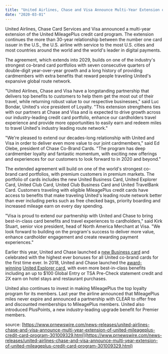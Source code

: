 ```yaml
---
title: "United Airlines, Chase and Visa Announce Multi-Year Extension of United MileagePlus Credit Card Program"
date: "2020-03-01"
---
```


United Airlines, Chase Card Services and Visa announced a multi-year extension of the United MileagePlus credit card program. The extension continues the more than 30-year relationship between the number one card issuer in the U.S., the U.S. airline with service to the most U.S. cities and most countries around the world and the world's leader in digital payments.

The agreement, which extends into 2029, builds on one of the industry's strongest co-brand card portfolios with seven consecutive quarters of double-digit year-over-year growth and a long history of providing cardmembers with extra benefits that reward people traveling United's expansive global route network.

"United Airlines, Chase and Visa have a longstanding partnership that delivers top benefits to customers to help them get the most out of their travel, while returning robust value to our respective businesses," said Luc Bondar, United's vice president of Loyalty. "This extension strengthens ties with our partners at Chase and Visa and is expected to drive growth across our industry-leading credit card portfolio, enhance our cardholders travel experience and provide more opportunities to easily earn and redeem miles to travel United's industry leading route network."

"We're pleased to extend our decades-long relationship with United and Visa in order to deliver even more value to our joint cardmembers," said Ed Olebe, president of Chase Co-Brand Cards. "The program has deep cardmember loyalty and fantastic momentum, with exciting new offerings and experiences for our customers to look forward to in 2020 and beyond."

The extended agreement will build on one of the world's strongest co-brand card portfolios, with premium customers in premium markets. The portfolio of cards includes the new United Business Card, United Explorer Card, United Club Card, United Club Business Card and United TravelBank Card. Customers traveling with eligible MileagePlus credit cards have access to benefits that make traveling United's leading route network better than ever including perks such as free checked bags, priority boarding and increased mileage earn on every day spending.

"Visa is proud to extend our partnership with United and Chase to bring best-in-class card benefits and travel experiences to cardholders," said Kirk Stuart, senior vice president, head of North America Merchant at Visa. "We look forward to building on the program's success to deliver more value, enhance cardholder engagement and create rewarding payment experiences."

Earlier this year, United and Chase launched a [new Business card](https://c212.net/c/link/?t=0&l=en&o=2727491-1&h=2790398247&u=https%3A%2F%2Fwww.businesswire.com%2Fnews%2Fhome%2F20200123005575%2Fen%2FChase-United-Airlines-Kick-Rewarding-Year-Launch&a=new+Business+card) and celebrated with the highest ever bonuses for all United co-brand cards for the first time ever. In 2018, United and Chase launched the [award-winning](https://c212.net/c/link/?t=0&l=en&o=2727491-1&h=1939463843&u=https%3A%2F%2Fhub.united.com%2F2019-12-12-united-airlines-mileageplus-named-best-overall-airline-loyalty-program-for-16th-year-2641582226.html&a=award-winning) [United Explorer card](https://c212.net/c/link/?t=0&l=en&o=2727491-1&h=1204533059&u=https%3A%2F%2Fhub.united.com%2Funited-new-explorer-card-2574285894.html&a=United+Explorer+card), with even more best-in-class benefits including an up to $100 Global Entry or TSA Pre-Check statement credit and 2X earn on hotel stays and restaurant purchases.

United also continues to invest in making MileagePlus the top loyalty program for its members. Last year the airline announced that MileagePlus miles never expire and announced a partnership with CLEAR to offer free and discounted memberships to MileagePlus members. United also introduced PlusPoints, a new industry-leading upgrade benefit for Premier members.  

source: [https://www.prnewswire.com/news-releases/united-airlines-chase-and-visa-announce-multi-year-extension-of-united-mileageplus-credit-card-program-301009329.html](https://www.prnewswire.com/news-releases/united-airlines-chase-and-visa-announce-multi-year-extension-of-united-mileageplus-credit-card-program-301009329.html)
